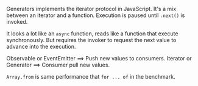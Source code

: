 Generators implements the iterator protocol in JavaScript. 
It's a mix between an iterator and a function. 
Execution is paused until `.next()` is invoked. 

It looks a lot like an `async` function, reads like a function that execute synchronously. But requires the invoker to request the next value to advance into the execution. 

Observable or EventEmitter ==> Push new values to consumers.
Iterator or Generator ==> Consumer pull new values. 

`Array.from` is same performance that `for ... of` in the benchmark.

